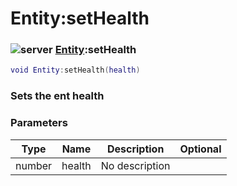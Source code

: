 # Entity:setHealth

### ![server](../../home/entity/.gitbook/assets/server.png) [Entity](../../home/entity/home/Entity/):setHealth

```lua
void Entity:setHealth(health)
```

### Sets the ent health

### Parameters

| Type   | Name   | Description    | Optional |
| ------ | ------ | -------------- | -------: |
| number | health | No description |          |
